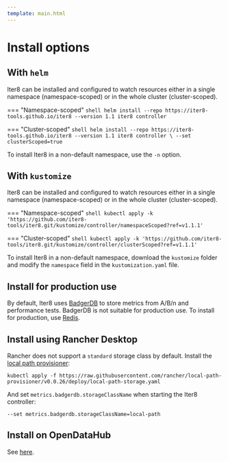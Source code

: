 ```yaml
---
template: main.html
---
```


# Install options

## With `helm`

Iter8 can be installed and configured to watch resources either in a single namespace (namespace-scoped) or in the whole cluster (cluster-scoped). 

=== "Namespace-scoped"
    ```shell
    helm install --repo https://iter8-tools.github.io/iter8 --version 1.1 iter8 controller
    ```

=== "Cluster-scoped"
    ```shell
    helm install --repo https://iter8-tools.github.io/iter8 --version 1.1 iter8 controller \
    --set clusterScoped=true
    ```

To install Iter8 in a non-default namespace, use the `-n` option.

## With `kustomize`

Iter8 can be installed and configured to watch resources either in a single namespace (namespace-scoped) or in the whole cluster (cluster-scoped). 

=== "Namespace-scoped"
    ```shell
    kubectl apply -k 'https://github.com/iter8-tools/iter8.git/kustomize/controller/namespaceScoped?ref=v1.1.1'
    ```

=== "Cluster-scoped"
    ```shell
    kubectl apply -k 'https://github.com/iter8-tools/iter8.git/kustomize/controller/clusterScoped?ref=v1.1.1'
    ```

To install Iter8 in a non-default namespace, download the `kustomize` folder and modify the `namespace` field in the `kustomization.yaml` file.

## Install for production use

By default, Iter8 uses [BadgerDB](https://dgraph.io/docs/badger/) to store metrics from A/B/n and performance tests. BadgerDB is not suitable for production use. To install for production, use [Redis](metrics_store.md).

## Install using Rancher Desktop

Rancher does not support a `standard` storage class by default. Install the [local path provisioner](https://github.com/rancher/local-path-provisioner/):

```shell
kubectl apply -f https://raw.githubusercontent.com/rancher/local-path-provisioner/v0.0.26/deploy/local-path-storage.yaml
```

And set `metrics.badgerdb.storageClassName` when starting the Iter8 controller:

```shell
--set metrics.badgerdb.storageClassName=local-path
```

## Install on OpenDataHub

See [here](https://github.com/opendatahub-io-contrib/odh-contrib-manifests/tree/main/iter8).